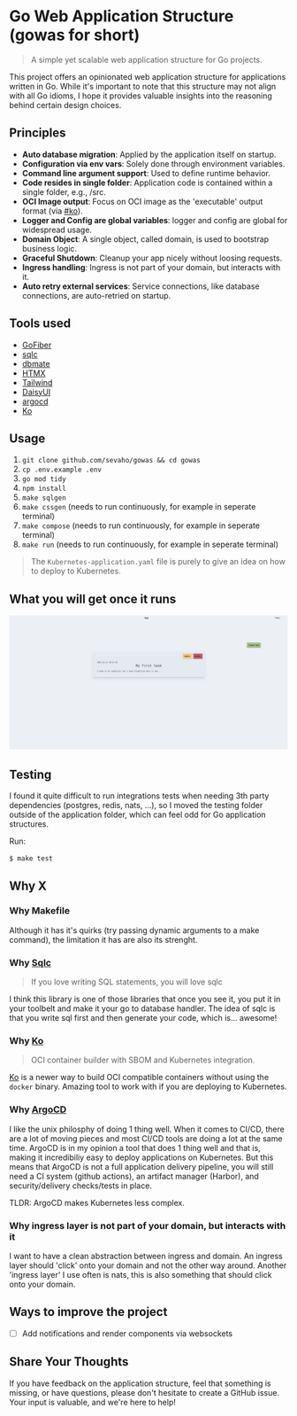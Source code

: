 # Go Web Application Structure (gowas for short)

> A simple yet scalable web application structure for Go projects.

This project offers an opinionated web application structure for applications written in Go. While it's important to note that this structure may not align with all Go idioms, I hope it provides valuable insights into the reasoning behind certain design choices.

## Principles

- **Auto database migration**: Applied by the application itself on startup.
- **Configuration via env vars**: Solely done through environment variables.
- **Command line argument support**: Used to define runtime behavior.
- **Code resides in single folder**: Application code is contained within a single folder, e.g., /src.
- **OCI Image output**: Focus on OCI image as the 'executable' output format (via [#ko](ko)).
- **Logger and Config are global variables**: logger and config are global for widespread usage.
- **Domain Object**: A single object, called domain, is used to bootstrap business logic.
- **Graceful Shutdown**: Cleanup your app nicely without loosing requests.
- **Ingress handling**: Ingress is not part of your domain, but interacts with it.
- **Auto retry external services**: Service connections, like database connections, are auto-retried on startup.

## Tools used

- [GoFiber](https://github.com/gofiber/fiber)
- [sqlc](https://github.com/sqlc-dev/sqlc)
- [dbmate](https://github.com/amacneil/dbmate)
- [HTMX](https://github.com/bigskysoftware/htmx)
- [Tailwind](https://github.com/tailwindlabs/tailwindcss)
- [DaisyUI](https://github.com/saadeghi/daisyui)
- [argocd](https://github.com/argoproj/argo-cd)
- [Ko](https://github.com/ko-build/ko)

## Usage

1. `git clone github.com/sevaho/gowas && cd gowas`
2. `cp .env.example .env`
2. `go mod tidy`
3. `npm install`
4. `make sqlgen`
5. `make cssgen` (needs to run continuously, for example in seperate terminal)
6. `make compose` (needs to run continuously, for example in seperate terminal)
7. `make run` (needs to run continuously, for example in seperate terminal)

> The `Kubernetes-application.yaml` file is purely to give an idea on how to deploy to Kubernetes.

## What you will get once it runs

![tasks](./images/task.png)

## Testing

I found it quite difficult to run integrations tests when needing 3th party dependencies (postgres, redis, nats, ...), so I moved the testing folder outside of the application folder, which can feel odd for Go application structures.

Run: 

```
$ make test
```

## Why X

### Why Makefile

Although it has it's quirks (try passing dynamic arguments to a make command), the limitation it has are also its strenght.

### Why [Sqlc](https://github.com/sqlc-dev/sqlc)

> If you love writing SQL statements, you will love sqlc

I think this library is one of those libraries that once you see it, you put it in your toolbelt and make it your go to database handler.
The idea of sqlc is that you write sql first and then generate your code, which is... awesome!

### Why [Ko](https://github.com/ko-build/ko)

> OCI container builder with SBOM and Kubernetes integration.

[Ko](https://github.com/ko-build/ko) is a newer way to build OCI compatible containers without using the `docker` binary.
Amazing tool to work with if you are deploying to Kubernetes.

### Why [ArgoCD](https://github.com/argoproj/argo-cd)

I like the unix philosphy of doing 1 thing well. When it comes to CI/CD, there are a lot of moving pieces and most CI/CD tools are doing a lot at the same time.
ArgoCD is in my opinion a tool that does 1 thing well and that is, making it incredibiliy easy to deploy applications on Kubernetes.
But this means that ArgoCD is not a full application delivery pipeline, you will still need a CI system (github actions), an artifact manager (Harbor), and security/delivery checks/tests in place.

TLDR: ArgoCD makes Kubernetes less complex.

### Why ingress layer is not part of your domain, but interacts with it

I want to have a clean abstraction between ingress and domain. An ingress layer should 'click' onto your domain and not the other way around.
Another 'ingress layer' I use often is nats, this is also something that should click onto your domain.

## Ways to improve the project

- [ ] Add notifications and render components via websockets 

## Share Your Thoughts

If you have feedback on the application structure, feel that something is missing, or have questions, please don't hesitate to create a GitHub issue. Your input is valuable, and we're here to help!
